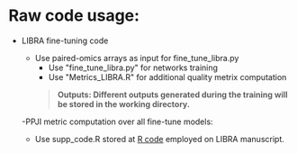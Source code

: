 # Raw code usage:

- LIBRA fine-tuning code
  - Use paired-omics arrays as input for fine_tune_libra.py
    - Use "fine_tune_libra.py" for networks training
    - Use "Metrics_LIBRA.R" for additional quality metrix computation
    > **Outputs: Different outputs generated during the training will be stored in the working directory.**

  -PPJI metric computation over all fine-tune models:
    - Use supp_code.R stored at [R code](https://github.com/TranslationalBioinformaticsUnit/LIBRA/blob/main/R/) employed on LIBRA manuscript.

